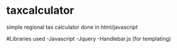 # taxcalculator
simple regional tax calculator done in html/javascript

#Libraries used
-Javascript
-Jquery
-Handlebar.js (for templating)
